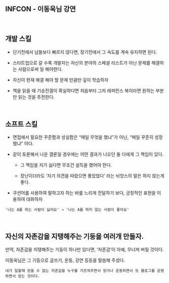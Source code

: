 ## INFCON - 이동욱님 강연

<br/>

## 개발 스킬

- 단기전에서 남들보다 빠르지 않다면, 장기전에서 그 속도를 계속 유지하면 된다.
- 스타트업으로 갈 수록 개발자는 자신의 분야의 스페셜 리스트가 아닌 문제를 해결하는 사람으로써 일 해야한다.
    
- 자신이 현재 해결 해야 할 문제 만큼만 깊이 학습하자
- 책을 읽을 때 기승전결이 확실하다면 처음부터 그저 레퍼런스 북이라면 원하는 부분만 읽는 것을 추천한다.
    
<br/>

## 소프트 스킬

- 면접에서 필요한 꾸준함과 성실함은 “매일 무엇을 했냐”가 아닌, “매일 꾸준히 성장했냐” 이다.
    
- 같이 토론해서 나온 결론일 경우에는 어떤 결과가 나오던 둘 다에게 그 책임이 있다.

    - 그 책임을 지기 싫다면 무조건 설득을 했어야 한다.

    - 장난이더라도 ‘자기 의견을 따랐으면 좋았었다’ 라는 뉘앙스의 말은 하지 않는게 좋다.

- 쿠션어를 사용하여 말하고자 하는 바를 느리게 전달하기 보다, 긍정적인 표현을 이용하여 대화하자

```
'나는 A를 하는 사람이 싫어요' → '나는 A를 하지 않는 사람이 좋아요'
```

<br/>

## 자신의 자존감을 지탱해주는 기둥을 여러개 만들자.

만약, 자존감을 지탱해주는 기둥이 하나만 있다면, ‘자존감’이 아예, 무너져 버릴 것이다.

이동욱님은 그 기둥으로 글쓰기, 운동, 강연 등등을 말씀해 주셨다.

```
내가 일할때 얻을 수 없는 자존감을 누구를 가르쳐주면서 얻거나 운동하면서 또 블로그를 운영하면서 얻는 것이다.
```
